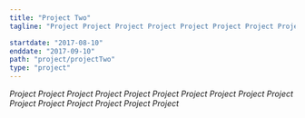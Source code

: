 ```yaml
---
title: "Project Two"
tagline: "Project Project Project Project Project Project Project Project Project Project Project Project Project Project Project Project "

startdate: "2017-08-10"
enddate: "2017-09-10"
path: "project/projectTwo"
type: "project"
---
```


_Project Project Project Project Project Project Project Project Project Project Project Project Project Project Project Project_
